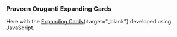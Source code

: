 ### Praveen Oruganti Expanding Cards

Here with the [Expanding Cards](https://praveenorugantitech.github.io/praveenorugantitech-javascript/0_Projects/praveenorugantitech-expanding-cards){:target="_blank"} developed using JavaScript.




